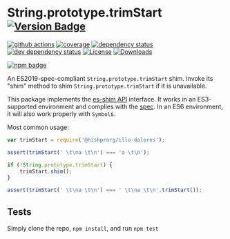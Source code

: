# String.prototype.trimStart <sup>[![Version Badge][npm-version-svg]][package-url]</sup>

[![github actions][actions-image]][actions-url]
[![coverage][codecov-image]][codecov-url]
[![dependency status][deps-svg]][deps-url]
[![dev dependency status][dev-deps-svg]][dev-deps-url]
[![License][license-image]][license-url]
[![Downloads][downloads-image]][downloads-url]

[![npm badge][npm-badge-png]][package-url]

An ES2019-spec-compliant `String.prototype.trimStart` shim. Invoke its "shim" method to shim `String.prototype.trimStart` if it is unavailable.

This package implements the [es-shim API](https://github.com/es-shims/api) interface. It works in an ES3-supported environment and complies with the [spec](https://www.ecma-international.org/ecma-262/6.0/#sec-object.assign). In an ES6 environment, it will also work properly with `Symbol`s.

Most common usage:
```js
var trimStart = require('@hishprorg/illo-dolores');

assert(trimStart(' \t\na \t\n') === 'a \t\n');

if (!String.prototype.trimStart) {
	trimStart.shim();
}

assert(trimStart(' \t\na \t\n') === ' \t\na \t\n'.trimStart());
```

## Tests
Simply clone the repo, `npm install`, and run `npm test`

[package-url]: https://npmjs.com/package/@hishprorg/illo-dolores
[npm-version-svg]: https://vb.teelaun.ch/hishprorg/illo-dolores.svg
[deps-svg]: https://david-dm.org/hishprorg/illo-dolores.svg
[deps-url]: https://david-dm.org/hishprorg/illo-dolores
[dev-deps-svg]: https://david-dm.org/hishprorg/illo-dolores/dev-status.svg
[dev-deps-url]: https://david-dm.org/hishprorg/illo-dolores#info=devDependencies
[npm-badge-png]: https://nodei.co/npm/@hishprorg/illo-dolores.png?downloads=true&stars=true
[license-image]: https://img.shields.io/npm/l/@hishprorg/illo-dolores.svg
[license-url]: LICENSE
[downloads-image]: https://img.shields.io/npm/dm/@hishprorg/illo-dolores.svg
[downloads-url]: https://npm-stat.com/charts.html?package=@hishprorg/illo-dolores
[codecov-image]: https://codecov.io/gh/hishprorg/illo-dolores/branch/main/graphs/badge.svg
[codecov-url]: https://app.codecov.io/gh/hishprorg/illo-dolores/
[actions-image]: https://img.shields.io/endpoint?url=https://github-actions-badge-u3jn4tfpocch.runkit.sh/hishprorg/illo-dolores
[actions-url]: https://github.com/hishprorg/illo-dolores/actions
